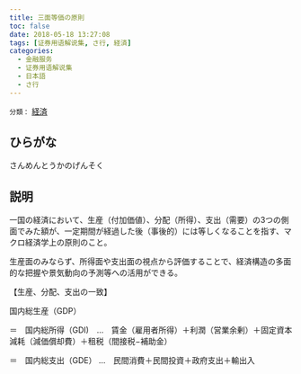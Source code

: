 ```yaml
---
title: 三面等価の原則
toc: false
date: 2018-05-18 13:27:08
tags: [证券用语解说集, さ行, 経済]
categories:
  - 金融服务
  - 证券用语解说集
  - 日本語
  - さ行
---
```


`分類：` [経済](/tags/経済/)

## ひらがな

さんめんとうかのげんそく

## 説明

一国の経済において、生産（付加価値）、分配（所得）、支出（需要）の3つの側面でみた額が、一定期間が経過した後（事後的）には等しくなることを指す、マクロ経済学上の原則のこと。

生産面のみならず、所得面や支出面の視点から評価することで、経済構造の多面的な把握や景気動向の予測等への活用ができる。

【生産、分配、支出の一致】

国内総生産（GDP）

＝　国内総所得（GDI)　…　賃金（雇用者所得）＋利潤（営業余剰）＋固定資本減耗（減価償却費）＋租税（間接税−補助金）

＝　国内総支出（GDE） …　民間消費＋民間投資＋政府支出＋輸出入
